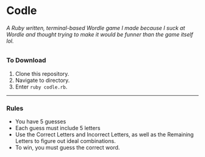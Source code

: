 # Codle

###### A Ruby written, terminal-based Wordle game I made because I suck at Wordle and thought trying to make it would be funner than the game itself lol.

### To Download

1. Clone this repository.
2. Navigate to directory.
3. Enter `ruby codle.rb`.

---

### Rules

- You have 5 guesses
- Each guess must include 5 letters
- Use the Correct Letters and Incorrect Letters, as well as the Remaining Letters to figure out ideal combinations.
- To win, you must guess the correct word.
